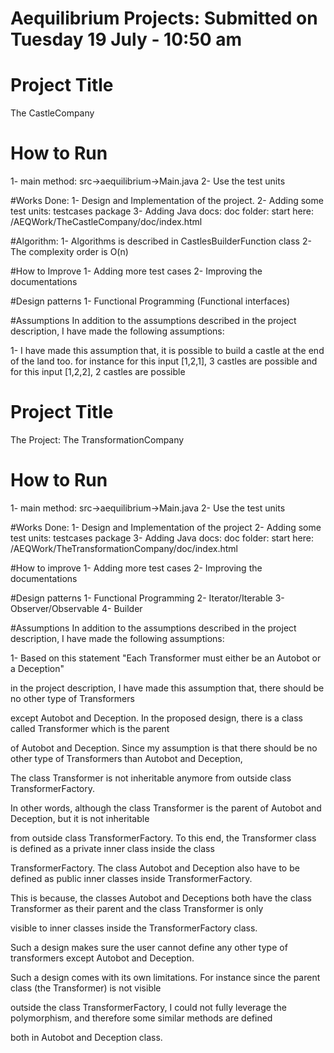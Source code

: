 # Aequilibrium Projects: Submitted on Tuesday 19 July - 10:50 am

# Project Title
The CastleCompany

# How to Run
1- main method: src->aequilibrium->Main.java
2- Use the test units

#Works Done:
1- Design and Implementation of the project. 
2- Adding some test units: testcases package
3- Adding Java docs: doc folder: start here: /AEQWork/TheCastleCompany/doc/index.html

#Algorithm:
1- Algorithms is described in CastlesBuilderFunction class
2- The complexity order is O(n)

#How to Improve
1- Adding more test cases
2- Improving the documentations


#Design patterns
1- Functional Programming (Functional interfaces)

#Assumptions
In addition to the assumptions described in the project description, I have 
made the following assumptions:

1- I have made this assumption that, it is possible to build a castle at the end of the land too.
for instance for this input [1,2,1], 3 castles are possible
and for this input [1,2,2], 2 castles are possible


# Project Title
The Project: The TransformationCompany

# How to Run
1- main method: src->aequilibrium->Main.java
2- Use the test units

#Works Done: 
1- Design and Implementation of the project
2- Adding some test units: testcases package
3- Adding Java docs: doc folder: start here: /AEQWork/TheTransformationCompany/doc/index.html

#How to improve
1- Adding more test cases
2- Improving the documentations

#Design patterns
1- Functional Programming
2- Iterator/Iterable
3- Observer/Observable
4- Builder

#Assumptions
In addition to the assumptions described in the project description, I have 
made the following assumptions:

1- Based on this statement "Each Transformer must either be an Autobot or a Deception"

in the project description, I have made this assumption that, there should be no other type of Transformers

except Autobot and Deception. In the proposed design, there is a class called Transformer which is the parent

of Autobot and Deception. Since my assumption is that there should be no other type of Transformers than Autobot and Deception,

The class Transformer is not inheritable anymore from outside class TransformerFactory.

In other words, although the class Transformer is the parent of Autobot and Deception, but it is not inheritable

from outside class TransformerFactory. To this end, the Transformer class is defined as a private inner class inside the class

TransformerFactory. The class Autobot and Deception also have to be defined as public inner classes inside TransformerFactory.

This is because, the classes Autobot and Deceptions both have the class Transformer as their parent and the class Transformer is only

visible to inner classes inside the TransformerFactory class.


Such a design makes sure the user cannot define any other type of transformers except Autobot and Deception.

Such a design comes with its own limitations. For instance since the parent class (the Transformer) is not visible

outside the class TransformerFactory, I could not fully leverage the polymorphism, and therefore some similar methods are defined

both in Autobot and Deception class. 
